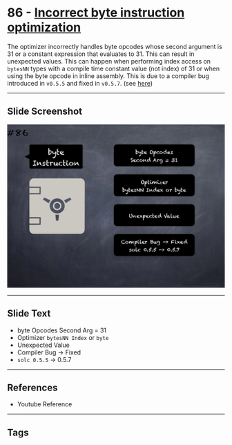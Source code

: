 # 86 - [Incorrect byte instruction optimization](Incorrect%20byte%20instruction%20optimization.md)
The optimizer incorrectly handles byte opcodes whose second argument is 31 or a constant expression that evaluates to 31. This can result in unexpected values. This can happen when performing index access on `bytesNN` types with a compile time constant value (not index) of 31 or when using the byte opcode in inline assembly. This is due to a compiler bug introduced in `v0.5.5` and fixed in `v0.5.7`. (see [here](https://docs.soliditylang.org/en/v0.8.9/bugs.html))
___
## Slide Screenshot
![086.jpg](../../images/4.%20Pitfalls%20and%20Best%20Practices%20101/086.jpg)
___
## Slide Text
- byte Opcodes Second Arg = 31
- Optimizer `bytesNN Index` or `byte`
- Unexpected Value
- Compiler Bug -> Fixed
- `solc 0.5.5` -> 0.5.7
___
## References
- Youtube Reference
___
## Tags